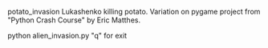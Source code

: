 potato_invasion
Lukashenko killing potato. Variation on pygame project from "Python Crash Course" by Eric Matthes.



python alien_invasion.py
"q" for exit

